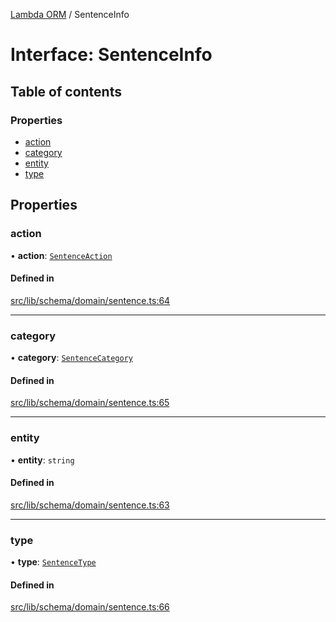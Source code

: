 [Lambda ORM](../README.md) / SentenceInfo

# Interface: SentenceInfo

## Table of contents

### Properties

- [action](SentenceInfo.md#action)
- [category](SentenceInfo.md#category)
- [entity](SentenceInfo.md#entity)
- [type](SentenceInfo.md#type)

## Properties

### action

• **action**: [`SentenceAction`](../enums/SentenceAction.md)

#### Defined in

[src/lib/schema/domain/sentence.ts:64](https://github.com/lambda-orm/lambdaorm-base/blob/f718b5f22fc7aeca3e27d0306c7b78fd07ae1281/src/lib/schema/domain/sentence.ts#L64)

___

### category

• **category**: [`SentenceCategory`](../enums/SentenceCategory.md)

#### Defined in

[src/lib/schema/domain/sentence.ts:65](https://github.com/lambda-orm/lambdaorm-base/blob/f718b5f22fc7aeca3e27d0306c7b78fd07ae1281/src/lib/schema/domain/sentence.ts#L65)

___

### entity

• **entity**: `string`

#### Defined in

[src/lib/schema/domain/sentence.ts:63](https://github.com/lambda-orm/lambdaorm-base/blob/f718b5f22fc7aeca3e27d0306c7b78fd07ae1281/src/lib/schema/domain/sentence.ts#L63)

___

### type

• **type**: [`SentenceType`](../enums/SentenceType.md)

#### Defined in

[src/lib/schema/domain/sentence.ts:66](https://github.com/lambda-orm/lambdaorm-base/blob/f718b5f22fc7aeca3e27d0306c7b78fd07ae1281/src/lib/schema/domain/sentence.ts#L66)
